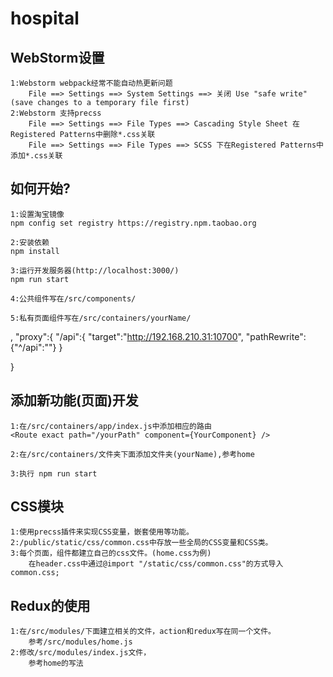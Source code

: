 # hospital

## WebStorm设置
```
1:Webstorm webpack经常不能自动热更新问题
    File ==> Settings ==> System Settings ==> 关闭 Use "safe write"(save changes to a temporary file first)
2:Webstorm 支持precss
    File ==> Settings ==> File Types ==> Cascading Style Sheet 在Registered Patterns中删除*.css关联
    File ==> Settings ==> File Types ==> SCSS 下在Registered Patterns中添加*.css关联
```

## 如何开始?
```
1:设置淘宝镜像
npm config set registry https://registry.npm.taobao.org

2:安装依赖
npm install

3:运行开发服务器(http://localhost:3000/)
npm run start

4:公共组件写在/src/components/

5:私有页面组件写在/src/containers/yourName/
```
  ,
  "proxy":{
    "/api":{
      "target":"http://192.168.210.31:10700",
      "pathRewrite":{"^/api":""}
    }

  }
## 添加新功能(页面)开发
```
1:在/src/containers/app/index.js中添加相应的路由
<Route exact path="/yourPath" component={YourComponent} />

2:在/src/containers/文件夹下面添加文件夹(yourName),参考home

3:执行 npm run start
```

## CSS模块
```
1:使用precss插件来实现CSS变量，嵌套使用等功能。
2:/public/static/css/common.css中存放一些全局的CSS变量和CSS类。
3:每个页面，组件都建立自己的css文件。(home.css为例)
    在header.css中通过@import "/static/css/common.css"的方式导入common.css;
```

## Redux的使用
```
1:在/src/modules/下面建立相关的文件，action和redux写在同一个文件。
    参考/src/modules/home.js
2:修改/src/modules/index.js文件，
    参考home的写法
```

